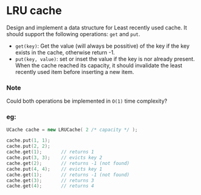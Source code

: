 # LRU cache

Design and implement a data structure for Least recently used cache. It should
support the following operations: `get` and `put`.

- `get(key)`: Get the value (will always be possitive) of the key if the key
exists in the cache, otherwise return -1.
- `put(key, value)`: set or inset the value if the key is nor already present.
When the cache reached its capacity, it should invalidate the least recently
used item before inserting a new item.

### Note

Could both operations be implemented in `O(1)` time complexity?

### eg:

```cpp
UCache cache = new LRUCache( 2 /* capacity */ );

cache.put(1, 1);
cache.put(2, 2);
cache.get(1);       // returns 1
cache.put(3, 3);    // evicts key 2
cache.get(2);       // returns -1 (not found)
cache.put(4, 4);    // evicts key 1
cache.get(1);       // returns -1 (not found)
cache.get(3);       // returns 3
cache.get(4);       // returns 4
```
